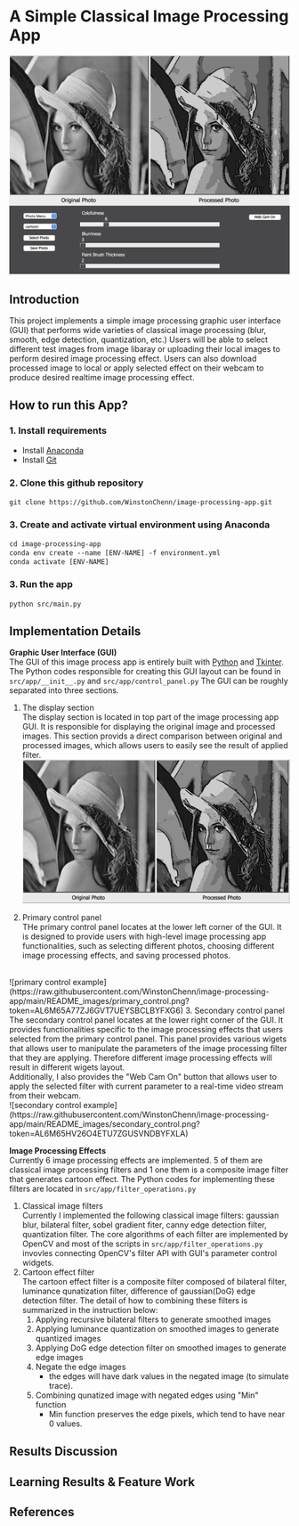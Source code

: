 # A Simple Classical Image Processing App
![imgageprocessing](https://raw.githubusercontent.com/WinstonChenn/image-processing-app/main/README_images/gui.png?token=AL6M65AP7YS3AQSQE3UUYTTBYFXCY)

##  Introduction
This project implements a simple image processing graphic user interface (GUI) that performs wide varieties of classical image processing (blur, smooth, edge detection, quantization, etc.) Users will be able to select different test images from image libaray or uploading their local images to perform desired image processing effect. Users can also download processed image to local or apply selected effect on their webcam to produce desired realtime image processing effect.

## How to run this App?
### 1. Install requirements
- Install [Anaconda](https://docs.anaconda.com/anaconda/install/index.html)
- Install [Git](https://git-scm.com/book/en/v2/Getting-Started-Installing-Git)
### 2. Clone this github repository
```
git clone https://github.com/WinstonChenn/image-processing-app.git
```
### 3. Create and activate virtual environment using Anaconda
```
cd image-processing-app
conda env create --name [ENV-NAME] -f environment.yml
conda activate [ENV-NAME]
```
### 3. Run the app
```
python src/main.py
```

## Implementation Details
**Graphic User Interface (GUI)** <br/>
The GUI of this image process app is entirely built with [Python](https://www.python.org/) and [Tkinter](https://docs.python.org/3/library/tkinter.html). The Python codes responsible for creating this GUI layout can be found in `src/app/__init__.py` and `src/app/control_panel.py` The GUI can be roughly separated into three sections. 
1. The display section <br/>
The display section is located in top part of the image processing app GUI. It is responsible for displaying the original image and processed images. This section provids a direct comparison between original and processed images, which allows users to easily see the result of applied filter. 
![display example](https://raw.githubusercontent.com/WinstonChenn/image-processing-app/main/README_images/display.png?token=AL6M65FWMPPTR6JR2DBZB63BYFW6Q)

2. Primary control panel <br/>
THe primary control panel locates at the lower left corner of the GUI. It is designed to provide users with high-level image processing app functionalities, such as selecting different photos, choosing different image processing effects, and saving processed photos. 
 <br/>
![primary control example](https://raw.githubusercontent.com/WinstonChenn/image-processing-app/main/README_images/primary_control.png?token=AL6M65A77ZJ6GVT7UEYSBCLBYFXG6)
3. Secondary control panel <br/>
The secondary control panel locates at the lower right corner of the GUI. It provides functionalities specific to the image processing effects that users selected from the primary control panel. This panel provides various wigets that allows user to manipulate the parameters of the image processing filter that they are applying. Therefore different image processing effects will result in different wigets layout. <br/>
Additionally, I also provides the "Web Cam On" button that allows user to apply the selected filter with current parameter to a real-time video stream from their webcam. <br/> 
![secondary control example](https://raw.githubusercontent.com/WinstonChenn/image-processing-app/main/README_images/secondary_control.png?token=AL6M65HV26O4ETU7ZGUSVNDBYFXLA)

**Image Processing Effects** <br/>
Currently 6 image processing effects are implemented. 5 of them are classical image processing filters and 1 one them is a composite image filter that generates cartoon effect. The Python codes for implementing these filters are located in `src/app/filter_operations.py`
1. Classical image filters <br/>
Currently I implemented the following classical image filters: gaussian blur, bilateral filter, sobel gradient fiter, canny edge detection filter, quantization filter. The core algorithms of each filter are implemented by OpenCV and most of the scripts in `src/app/filter_operations.py` invovles connecting OpenCV's filter API with GUI's parameter control widgets.
2. Cartoon effect filter <br/>
The cartoon effect filter is a composite filter composed of bilateral filter, luminance qunatization filter, difference of gaussian(DoG) edge detection filter. The detail of how to combining these filters is summarized in the instruction below:
    1. Applying recursive bilateral filters to generate smoothed images
    2. Applying luminance quantization on smoothed images to generate quantized images
    3. Applying DoG edge detection filter on smoothed images to generate edge images
    3. Negate the edge images
        - the edges will have dark values in the negated image (to simulate trace).
    4. Combining qunatized image with negated edges using "Min" function
        - Min function preserves the edge pixels, which tend to have near 0 values.
## Results Discussion

## Learning Results & Feature Work

## References
